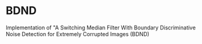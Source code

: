 # BDND
Implementation of "A Switching Median Filter With Boundary  Discriminative Noise Detection for Extremely Corrupted Images (BDND)
